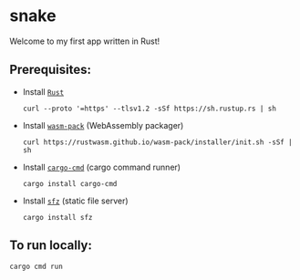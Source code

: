 # snake
Welcome to my first app written in Rust!

## Prerequisites:
- Install [`Rust`](https://www.rust-lang.org/tools/install)
   ```
   curl --proto '=https' --tlsv1.2 -sSf https://sh.rustup.rs | sh
   ```
- Install [`wasm-pack`](https://rustwasm.github.io/wasm-pack/installer/) (WebAssembly packager)
   ```
   curl https://rustwasm.github.io/wasm-pack/installer/init.sh -sSf | sh
   ```
- Install [`cargo-cmd`](https://crates.io/crates/cargo-cmd) (cargo command runner)
   ```
   cargo install cargo-cmd
   ```
- Install [`sfz`](https://crates.io/crates/sfz) (static file server)
   ```
   cargo install sfz
   ```

## To run locally:
```bash
cargo cmd run
```